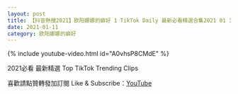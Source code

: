 ```yaml
---
layout: post
title: 【抖音熱搜2021】欧阳娜娜的癖好 1 TikTok Daily 最新必看精選合集2021 01 11
date: 2021-01-11
category: 欧阳娜娜的癖好
---
```


{% include youtube-video.html id="A0vhsP8CMdE" %}

2021必看 最新精選 Top TikTok Trending Clips

喜歡請點贊轉發加訂閱 Like & Subscribe：[YouTube](https://www.youtube.com/channel/UCAoR7VcanIPd04uEq_GIylA/videos)

